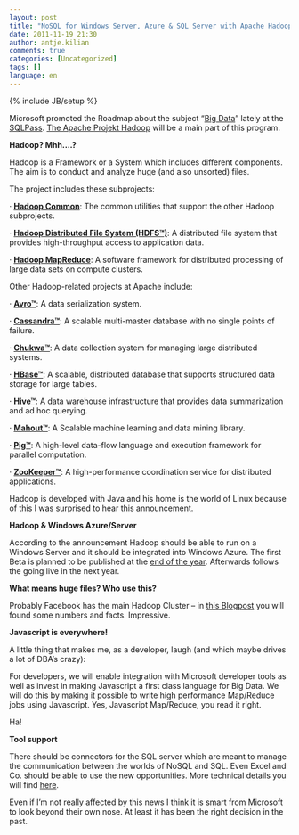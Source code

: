 ```yaml
---
layout: post
title: "NoSQL for Windows Server, Azure & SQL Server with Apache Hadoop"
date: 2011-11-19 21:30
author: antje.kilian
comments: true
categories: [Uncategorized]
tags: []
language: en
---
```

{% include JB/setup %}
&nbsp;

Microsoft promoted the Roadmap about the subject “<a href="http://www.microsoft.com/bigdata">Big Data</a>” lately at the <a href="http://www.sqlpass.org/">SQLPass</a>. <a href="http://hadoop.apache.org/">The Apache Projekt Hadoop</a> will be a main part of this program.

<strong>Hadoop? Mhh….?</strong>

Hadoop is a Framework or a System which includes different components. The aim is to conduct and analyze huge (and also unsorted) files.

The project includes these subprojects:

· <a href="http://hadoop.apache.org/common/"><strong>Hadoop Common</strong></a>: The common utilities that support the other Hadoop subprojects.

· <a href="http://hadoop.apache.org/hdfs/"><strong>Hadoop Distributed File System (HDFS™)</strong></a>: A distributed file system that provides high-throughput access to application data.

· <a href="http://hadoop.apache.org/mapreduce/"><strong>Hadoop MapReduce</strong></a>: A software framework for distributed processing of large data sets on compute clusters.

Other Hadoop-related projects at Apache include:

· <a href="http://avro.apache.org/"><strong>Avro™</strong></a>: A data serialization system.

· <a href="http://cassandra.apache.org/"><strong>Cassandra™</strong></a>: A scalable multi-master database with no single points of failure.

· <a href="http://incubator.apache.org/chukwa/"><strong>Chukwa™</strong></a>: A data collection system for managing large distributed systems.

· <a href="http://hbase.apache.org/"><strong>HBase™</strong></a>: A scalable, distributed database that supports structured data storage for large tables.

· <a href="http://hive.apache.org/"><strong>Hive™</strong></a>: A data warehouse infrastructure that provides data summarization and ad hoc querying.

· <a href="http://mahout.apache.org/"><strong>Mahout™</strong></a>: A Scalable machine learning and data mining library.

· <a href="http://pig.apache.org/"><strong>Pig™</strong></a>: A high-level data-flow language and execution framework for parallel computation.

· <a href="http://zookeeper.apache.org/"><strong>ZooKeeper™</strong></a>: A high-performance coordination service for distributed applications.

Hadoop is developed with Java and his home is the world of Linux because of this I was surprised to hear this announcement.

<strong> </strong>

<strong>Hadoop &amp; Windows Azure/Server </strong>

<strong> </strong>

According to the announcement Hadoop should be able to run on a Windows Server and it should be integrated into Windows Azure. The first Beta is planned to be published at the <a href="http://blogs.msdn.com/b/windowsazure/archive/2011/10/12/cross-post-microsoft-announces-big-data-roadmap-adopts-apache-hadoop-on-windows-azure.aspx">end of the year</a>. Afterwards follows the going live in the next year.

<strong> </strong>

<strong>What means huge files? Who use this? </strong>

<strong> </strong>

Probably Facebook has the main Hadoop Cluster – in <a href="http://www.dbms2.com/2009/05/11/facebook-hadoop-and-hive/">this Blogpost</a> you will found some numbers and facts. Impressive.

<strong>Javascript is everywhere! </strong>

<strong> </strong>

A little thing that makes me, as a developer, laugh (and which maybe drives a lot of DBA’s crazy):

For developers, we will enable integration with Microsoft developer tools as well as invest in making Javascript a first class language for Big Data. We will do this by making it possible to write high performance Map/Reduce jobs using Javascript. Yes, Javascript Map/Reduce, you read it right.

Ha!

<strong>Tool support </strong>

There should be connectors for the SQL server which are meant to manage the communication between the worlds of NoSQL and SQL. Even Excel and Co. should be able to use the new opportunities. More technical details you will find <a href="http://blogs.technet.com/b/port25/archive/2011/10/12/microsoft-hadoop-and-big-data.aspx">here</a>.

Even if I’m not really affected by this news I think it is smart from Microsoft to look beyond their own nose. At least it has been the right decision in the past.
